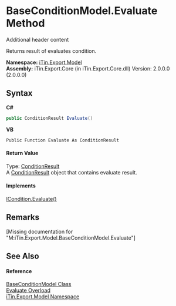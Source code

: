 # BaseConditionModel.Evaluate Method 
Additional header content 

Returns result of evaluates condition.

**Namespace:**&nbsp;<a href="N_iTin_Export_Model">iTin.Export.Model</a><br />**Assembly:**&nbsp;iTin.Export.Core (in iTin.Export.Core.dll) Version: 2.0.0.0 (2.0.0.0)

## Syntax

**C#**<br />
``` C#
public ConditionResult Evaluate()
```

**VB**<br />
``` VB
Public Function Evaluate As ConditionResult
```


#### Return Value
Type: <a href="T_iTin_Export_Model_ConditionResult">ConditionResult</a><br />A <a href="T_iTin_Export_Model_ConditionResult">ConditionResult</a> object that contains evaluate result.

#### Implements
<a href="M_iTin_Export_Model_ICondition_Evaluate">ICondition.Evaluate()</a><br />

## Remarks
\[Missing <remarks> documentation for "M:iTin.Export.Model.BaseConditionModel.Evaluate"\]

## See Also


#### Reference
<a href="T_iTin_Export_Model_BaseConditionModel">BaseConditionModel Class</a><br /><a href="Overload_iTin_Export_Model_BaseConditionModel_Evaluate">Evaluate Overload</a><br /><a href="N_iTin_Export_Model">iTin.Export.Model Namespace</a><br />